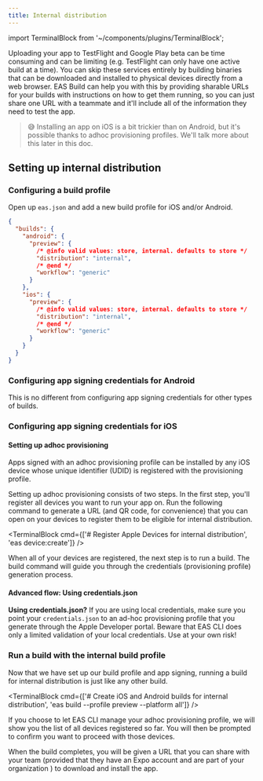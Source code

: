 ```yaml
---
title: Internal distribution
---
```


import TerminalBlock from '~/components/plugins/TerminalBlock';

Uploading your app to TestFlight and Google Play beta can be time consuming and can be limiting (e.g. TestFlight can only have one active build at a time). You can skip these services entirely by building binaries that can be downloaded and installed to physical devices directly from a web browser. EAS Build can help you with this by providing sharable URLs for your builds with instructions on how to get them running, so you can just share one URL with a teammate and it'll include all of the information they need to test the app.

> 😅 Installing an app on iOS is a bit trickier than on Android, but it's possible thanks to adhoc <!--and enterprise --> provisioning profiles. We'll talk more about this later in this doc.

## Setting up internal distribution

### Configuring a build profile

Open up `eas.json` and add a new build profile for iOS and/or Android.

```json
{
  "builds": {
    "android": {
      "preview": {
        /* @info valid values: store, internal. defaults to store */
        "distribution": "internal",
        /* @end */
        "workflow": "generic"
      }
    },
    "ios": {
      "preview": {
        /* @info valid values: store, internal. defaults to store */
        "distribution": "internal",
        /* @end */
        "workflow": "generic"
      }
    }
  }
}
```

### Configuring app signing credentials for Android

This is no different from configuring app signing credentials for other types of builds.

### Configuring app signing credentials for iOS

<!--
(@dsokal) this is not implemented yet

#### Enterprise provisioning

If you plan on using enterprise provisioning, please sign in to the account with [Apple Developer Enterprise Program membership](https://developer.apple.com/programs/enterprise/). You probably don't have this, and it's expensive (\$299 USD per year) and takes time to acquire, so you will likely be using adhoc provisioning &mdash; this works on any normal paid Apple developer account.
-->

<!--
(@dsokal) this is not implemented yet

#### Setting up enterprise provisioning

If you do have an Apple enterprise account, this makes internal distribution much easier for users who want to install your app for the first time. Once they install the profile to their device they can access the app right away. One limitation of using an enterprise provisioning profile is that you will need to have a distinct bundle identifier from the one that you use to publish your app to the App Store. (@brentvatne: after this is a bad idea intentionally, we should probably have a config option, i'm just putting it there so we have something for now) We recommend setting your bundle identifier for internal distribution and committing that change on another branch. After that, whenever you want to create a preview branch you can check out that branch and rebase against the branch you'd like to create a build for.
-->

#### Setting up adhoc provisioning

Apps signed with an adhoc provisioning profile can be installed by any iOS device whose unique identifier (UDID) is registered with the provisioning profile.

Setting up adhoc provisioning consists of two steps. In the first step, you'll register all devices you want to run your app on. Run the following command to generate a URL (and QR code, for convenience) that you can open on your devices to register them to be eligible for internal distribution.

<TerminalBlock cmd={['# Register Apple Devices for internal distribution', 'eas device:create']} />

When all of your devices are registered, the next step is to run a build. The build command will guide you through the credentials (provisioning profile) generation process.

#### Advanced flow: Using credentials.json

**Using credentials.json?** If you are using local credentials, make sure you point your `credentials.json` to an ad-hoc <!-- or enterprise -->provisioning profile that you generate through the Apple Developer portal. Beware that EAS CLI does only a limited validation of your local credentials. Use at your own risk!

### Run a build with the internal build profile

Now that we have set up our build profile and app signing, running a build for internal distribution is just like any other build.

<TerminalBlock cmd={['# Create iOS and Android builds for internal distribution', 'eas build --profile preview --platform all']} />

If you choose to let EAS CLI manage your adhoc provisioning profile, we will show you the list of all devices registered so far. You will then be prompted to confirm you want to proceed with those devices.

When the build completes, you will be given a URL that you can share with your team (provided that they have an Expo account and are part of your organization <!-- (@dsokal) we'll change this requirement so everyone who knows the URL can install the app -->) to download and install the app.

<!--
(@dsokal) this is not implemented yet

If the device you would like to distribute to is not currently registered, you can choose to register it now (or exit the current command and run `eas device:add` again). The build command will wait for the new device to register. Scan the QR code that is presented in the terminal and follow the instructions on that page to register your device. When you're done, return to the terminal and press return to continue. You should see that your new device registration has been detected and added to the profile.

You can add another if you like, otherwise continue.
-->

<!--
(@dsokal) this is not implemented yet

When using iOS adhoc provisioning managed by Expo, if a teammate navigates to this URL on an iOS device that is not yet registered, they will be able to register their device and initiate a new build to include the updated profile that will run on their device. If the adhoc provisioning profile is not managed by Expo, the user will be asked to contact the organization admin in order to add their device UDID and create a new build compatible with their device.
-->
